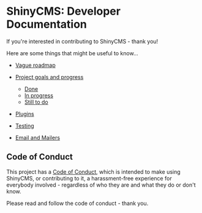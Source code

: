# ShinyCMS: Developer Documentation

If you're interested in contributing to ShinyCMS - thank you!

Here are some things that might be useful to know...

* [Vague roadmap](Roadmap.md)

* [Project goals and progress](Progress.md)
  * [Done](done.md)
  * [In progress](in-progress.md)
  * [Still to do](TODO.md)

* [Plugins](Plugins.md)

* [Testing](Testing.md)

* [Email and Mailers](mailers.md)


## Code of Conduct

This project has a [Code of Conduct](../code-of-conduct.md), which is intended
to make using ShinyCMS, or contributing to it, a harassment-free experience for
everybody involved - regardless of who they are and what they do or don't know.

Please read and follow the code of conduct - thank you.
